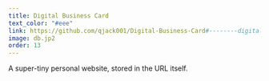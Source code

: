 ```yaml
---
title: Digital Business Card
text_color: "#eee"
link: https://github.com/qjack001/Digital-Business-Card#--------digital-business-card
image: db.jp2
order: 13
---
```

A super-tiny personal website, stored in the URL itself.
